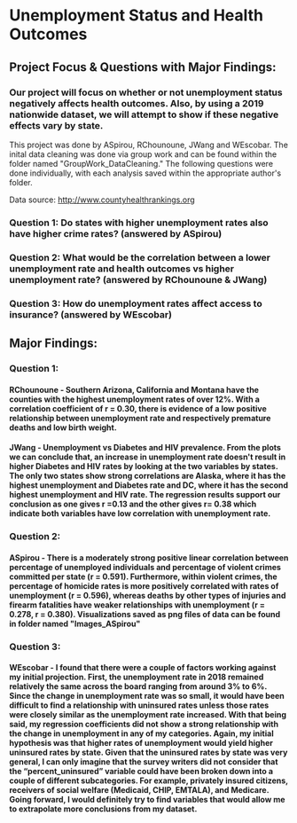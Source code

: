 # Unemployment Status and Health Outcomes

## Project Focus & Questions with Major Findings:

### Our project will focus on whether or not unemployment status negatively affects health outcomes. Also, by using a 2019 nationwide dataset, we will attempt to show if these negative effects vary by state. 

This project was done by ASpirou, RChounoune, JWang and WEscobar. 
The inital data cleaning was done via group work and can be found within the folder named "GroupWork_DataCleaning." 
The following questions were done individually, with each analysis saved within the appropriate author's folder.

Data source: http://www.countyhealthrankings.org

### Question 1: Do states with higher unemployment rates also have higher crime rates? (answered by ASpirou)

### Question 2: What would be the correlation between a lower unemployment rate and health outcomes vs higher unemployment rate? (answered by RChounoune & JWang)

### Question 3: How do unemployment rates affect access to insurance? (answered by WEscobar)


## Major Findings:



### Question 1:

#### RChounoune - Southern Arizona, California and Montana have the counties with the highest unemployment rates of over 12%. With a correlation coefficient of r =  0.30, there is evidence of a low positive relationship between unemployment rate and respectively premature deaths and low birth weight.


#### JWang - Unemployment vs Diabetes and HIV prevalence.  From the plots we can conclude that, an increase in unemployment rate doesn't result in higher Diabetes and HIV rates by looking at the two variables by states. The only two states show strong correlations are Alaska, where it has the highest unemployment and Diabetes rate and DC, where it has the second highest unemployment and HIV rate. The regression results support our conclusion as one gives r =0.13 and the other gives r= 0.38 which indicate both variables have low correlation with unemployment rate.

### Question 2:

#### ASpirou - There is a moderately strong positive linear correlation between percentage of unemployed individuals and percentage of violent crimes committed per state (r = 0.591). Furthermore, within violent crimes, the percentage of homicide rates is more positively correlated with rates of unemployment (r = 0.596), whereas deaths by other types of injuries and firearm fatalities have weaker relationships with unemployment (r = 0.278, r = 0.380). Visualizations saved as png files of data can be found in folder named "Images_ASpirou"


### Question 3:
#### WEscobar - I found that there were a couple of factors working against my initial projection. First, the unemployment rate in 2018 remained relatively the same across the board ranging from around 3% to 6%. Since the change in unemployment rate was so small, it would have been difficult to find a relationship with uninsured rates unless those rates were closely similar as the unemployment rate increased. With that being said, my regression coefficients did not show a strong relationship with the change in unemployment in any of my categories. Again, my initial hypothesis was that higher rates of unemployment would yield higher uninsured rates by state. Given that the uninsured rates by state was very general, I can only imagine that the survey writers did not consider that the “percent_uninsured” variable could have been broken down into a couple of different subcategories. For example, privately insured citizens, receivers of social welfare (Medicaid, CHIP, EMTALA), and Medicare. Going forward, I would definitely try to find variables that would allow me to extrapolate more conclusions from my dataset.
